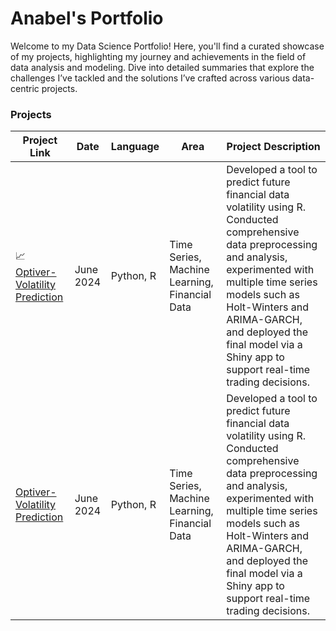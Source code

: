 # Anabel's Portfolio

Welcome to my Data Science Portfolio! Here, you'll find a curated showcase of my projects, highlighting my journey and achievements in the field of data analysis and modeling. Dive into detailed summaries that explore the challenges I’ve tackled and the solutions I’ve crafted across various data-centric projects.

### Projects

| Project Link | Date | Language | Area | Project Description |
|---------|-----------------|-------|---------------------|---------------|
| 📈[Optiver-Volatility Prediction](https://github.com/AnabelGeraldine/Optiver_VolatilityPrediction_Project?tab=readme-ov-file) | June 2024 | Python, R | Time Series, Machine Learning, Financial Data | Developed a tool to predict future financial data volatility using R. Conducted comprehensive data preprocessing and analysis, experimented with multiple time series models such as Holt-Winters and ARIMA-GARCH, and deployed the final model via a Shiny app to support real-time trading decisions. |
| [Optiver-Volatility Prediction](https://github.com/AnabelGeraldine/Optiver_VolatilityPrediction_Project?tab=readme-ov-file) | June 2024 | Python, R | Time Series, Machine Learning, Financial Data | Developed a tool to predict future financial data volatility using R. Conducted comprehensive data preprocessing and analysis, experimented with multiple time series models such as Holt-Winters and ARIMA-GARCH, and deployed the final model via a Shiny app to support real-time trading decisions. |
